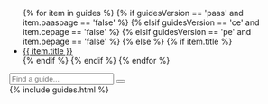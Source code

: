 <script type="text/javascript">

    var reportedSearchInputs = [];
    var searchPageCount = 0;

    document.onmousemove = function(e) {
        var event = e || window.event;
        window.mouseX = event.clientX;
        window.mouseY = event.clientY;
        if (checkMouseMoved()) {
            checkSearchInput();
        }
    };

    jqueryDefer(function () {
        $( document ).ready(function() {
            var searchInput = $('#searchGuideInput');
            searchInput.keyup(function () {
                window.typeMouseX = window.mouseX;
                window.typeMouseY = window.mouseY;
                filterGuides();
            });
            searchInput.blur(function () {
                checkSearchInput();
            });
            searchInput.focus(
                function () {
                    $(this).parent('#searchGuideBox').addClass('focused');
                }).blur(
                function () {
                    $(this).parent('#searchGuideBox').removeClass('focused');
                });
            filterGuides();
        });
    });

    function checkMouseMoved () {
        if (typeof window.typeMouseX === "undefined" || typeof window.typeMouseY === "undefined") {
            return false;
        }
        return window.typeMouseX !== window.mouseX && window.typeMouseY !== window.mouseY;
    }

    function filterGuides() {
        $('.guides-list').find('.guide-container').removeClass('hidden');
        var guidesBlock = $('.guides-block');
        guidesBlock.removeClass('hidden');
        searchPageCount = 0;
        var searchText = $('#searchGuideInput').val();

        var keywords = searchText.split(' ');
        if (keywords && keywords.length) {
            var keyRegexps = [];
            for (var i=0;i<keywords.length;i++) {
                if (keywords[i].length) {
                    keyRegexps.push(new RegExp(keywords[i].toLowerCase()));
                }
            }
            guidesBlock.each( function() {
                var containers = $( this ).find('.guide-container');
                var total = containers.length;
                containers.each( function() {
                    var paragraphs = $(this).find('p');
                    var text = '';
                    paragraphs.each( function() {
                        text += $(this).html();
                        text += ' ';
                    });
                    var matches = testKeywords(keyRegexps, text.toLowerCase());
                    if (!matches) {
                        $( this ).addClass('hidden');
                        total--;
                    }
                });
                searchPageCount += total;
                if (!total) {
                    $( this ).addClass('hidden');
                }
            });
        }
    }
    
    function testKeywords(keyRegexps, input) {
        var result = true;
        for (var i=0;i<keyRegexps.length;i++) {
            result = result && keyRegexps[i].test(input);
        }
        return result;
    }

    function checkSearchInput() {
        var searchText = $('#searchGuideInput').val().trim();
        if (searchText.length >=3 && reportedSearchInputs.indexOf(searchText) === -1) {
            reportSearchInput(searchText);
            reportedSearchInputs.push(searchText);
        }
    }

    function reportSearchInput(searchText) {

        if (!ga.hasOwnProperty("loaded") || ga.loaded !== true) {
            return;
        }

        ga(
            "send", "event", "Guides", "search",
            searchText, searchPageCount
        );
    }
    
</script>

<ul id="markdown-toc">
    {% for item in guides %}
    {% if guidesVersion == 'paas' and item.paaspage == 'false' %}
    {% elsif guidesVersion == 'ce' and item.cepage == 'false' %}
    {% elsif guidesVersion == 'pe' and item.pepage == 'false' %}
    {% else %}
        {% if item.title %}
        <li>
            <a href="#AnchorID{{ item.id }}" id="markdown-toc-AnchorID{{ item.id }}">{{ item.title }}</a>
        </li>
        {% endif %}
    {% endif %}
    {% endfor %}
</ul>

<div class="guides">
    <div class="filter-panel">
        <div id="searchGuideBox">
            <input type="text" id="searchGuideInput" placeholder="Find a guide...">
            <button class="searchButton"></button>
        </div>
    </div>
    {% include guides.html %}
</div>
